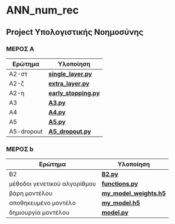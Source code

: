 # ANN_num_rec

## Project Υπολογιστικής Νοημοσύνης
### ΜΕΡΟΣ  Α

Ερώτημα   |   Υλοποίηση
--- | ---
A2-στ | [**single_layer.py**](https://github.com/evedour/ANN_num_rec/blob/master/single_layer.py)
A2-ζ  | [**extra_layer.py**](https://github.com/evedour/ANN_num_rec/blob/master/extra_layer.py)
A2-η  | [**early_stopping.py**](https://github.com/evedour/ANN_num_rec/blob/master/early_stopping.py)
A3    | [**A3.py**](https://github.com/evedour/ANN_num_rec/blob/master/A3.py)
A4    | [**A4.py**](https://github.com/evedour/ANN_num_rec/blob/master/A4.py)
A5    | [**A5.py**](https://github.com/evedour/ANN_num_rec/blob/master/A5.py)
A5-dropout|[**A5_dropout.py**](https://github.com/evedour/ANN_num_rec/blob/master/A5_dropout.py)

### ΜΕΡΟΣ  b

Ερώτημα   |   Υλοποίηση
--- | ---
B2 | [**B2.py**](https://github.com/evedour/ANN_num_rec/blob/master/B2.py)
μέθοδοι γενετικού αλγορίθμου  | [**functions.py**](https://github.com/evedour/ANN_num_rec/blob/master/functions.py)
βάρη μοντέλου   | [**my_model_weights.h5**](https://github.com/evedour/ANN_num_rec/blob/master/my_model_weights.h5)
αποθηκευμένο μοντέλο    | [**my_model.h5**](https://github.com/evedour/ANN_num_rec/blob/master/my_model.h5)
δημιουργία μοντέλου    | [**model.py**](https://github.com/evedour/ANN_num_rec/blob/master/mymodel.py)
